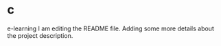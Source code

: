 # c
e-learning
I am editing the README file. Adding some more details about the project description.
